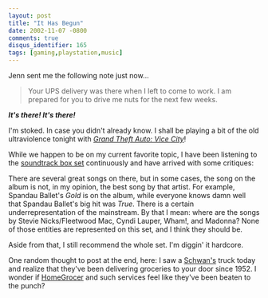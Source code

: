 ```yaml
---
layout: post
title: "It Has Begun"
date: 2002-11-07 -0800
comments: true
disqus_identifier: 165
tags: [gaming,playstation,music]
---
```

Jenn sent me the following note just now...

> Your UPS delivery was there when I left to come to work. I am prepared
> for you to drive me nuts for the next few weeks.

 ***It's there! It's there!***

 I'm stoked. In case you didn't already know. I shall be playing a bit
of the old ultraviolence tonight with [*Grand Theft Auto: Vice
City*](http://www.amazon.com/exec/obidos/ASIN/B0000696CZ/mhsvortex)!

 While we happen to be on my current favorite topic, I have been
listening to the [soundtrack box
set](http://www.amazon.com/exec/obidos/ASIN/B00006SM6Q/mhsvortex)
continuously and have arrived with some critiques:

There are several great songs on there, but in some cases, the song on
the album is not, in my opinion, the best song by that artist. For
example, Spandau Ballet's *Gold* is on the album, while everyone knows
damn well that Spandau Ballet's big hit was *True*.
There is a certain underrepresentation of the mainstream. By that I
mean: where are the songs by Stevie Nicks/Fleetwood Mac, Cyndi Lauper,
Wham!, and Madonna? None of those entities are represented on this set,
and I think they should be.

 Aside from that, I still recommend the whole set. I'm diggin' it
hardcore.

 One random thought to post at the end, here: I saw a
[Schwan's](http://www.schwans.com/) truck today and realize that they've
been delivering groceries to your door since 1952. I wonder if
[HomeGrocer](http://www.homegrocer.com/) and such services feel like
they've been beaten to the punch?
